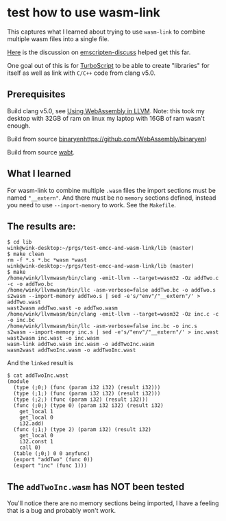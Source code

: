 # test how to use wasm-link
This captures what I learned about trying to use `wasm-link`
to combine multiple wasm files into a single file.

[Here](https://groups.google.com/forum/#!topic/emscripten-discuss/qLDhAIAQ5Zc) is
the discussion on [emscripten-discuss](https://groups.google.com/forum/#!topic/emscripten-discuss/qLDhAIAQ5Zc)
helped get this far.

One goal out of this is for [TurboScript](https://github.com/01alchemist/TurboScript)
to be able to create "libraries" for itself as well as link with `C/C++`
code from clang v5.0.

## Prerequisites
Build clang v5.0, see [Using WebAssembly in LLVM](https://gist.github.com/yurydelendik/4eeff8248aeb14ce763e). Note: this took my desktop with 32GB of ram on linux my
laptop with 16GB of ram wasn't enough.

Build from source [binaryen]()https://github.com/WebAssembly/binaryen)

Build from source [wabt](https://github.com/WebAssembly/wabt).

## What I learned
For wasm-link to combine multiple `.wasm` files the import sections
must be named `"__extern"`.  And there must be no `memory` sections defined,
instead you need to use `--import-memory` to work. See the `Makefile`.

## The results are:
```
$ cd lib
wink@wink-desktop:~/prgs/test-emcc-and-wasm-link/lib (master)
$ make clean
rm -f *.s *.bc *wasm *wast
wink@wink-desktop:~/prgs/test-emcc-and-wasm-link/lib (master)
$ make
/home/wink/llvmwasm/bin/clang -emit-llvm --target=wasm32 -Oz addTwo.c -c -o addTwo.bc
/home/wink/llvmwasm/bin/llc -asm-verbose=false addTwo.bc -o addTwo.s
s2wasm --import-memory addTwo.s | sed -e's/"env"/"__extern"/' > addTwo.wast
wast2wasm addTwo.wast -o addTwo.wasm
/home/wink/llvmwasm/bin/clang -emit-llvm --target=wasm32 -Oz inc.c -c -o inc.bc
/home/wink/llvmwasm/bin/llc -asm-verbose=false inc.bc -o inc.s
s2wasm --import-memory inc.s | sed -e's/"env"/"__extern"/' > inc.wast
wast2wasm inc.wast -o inc.wasm
wasm-link addTwo.wasm inc.wasm -o addTwoInc.wasm
wasm2wast addTwoInc.wasm -o addTwoInc.wast
```
And the `linked` result is
```
$ cat addTwoInc.wast
(module
  (type (;0;) (func (param i32 i32) (result i32)))
  (type (;1;) (func (param i32 i32) (result i32)))
  (type (;2;) (func (param i32) (result i32)))
  (func (;0;) (type 0) (param i32 i32) (result i32)
    get_local 1
    get_local 0
    i32.add)
  (func (;1;) (type 2) (param i32) (result i32)
    get_local 0
    i32.const 1
    call 0)
  (table (;0;) 0 0 anyfunc)
  (export "addTwo" (func 0))
  (export "inc" (func 1)))
```

## The `addTwoInc.wasm` has NOT been tested
You'll notice there are no memory sections being imported,
I have a feeling that is a bug and probably won't work.
